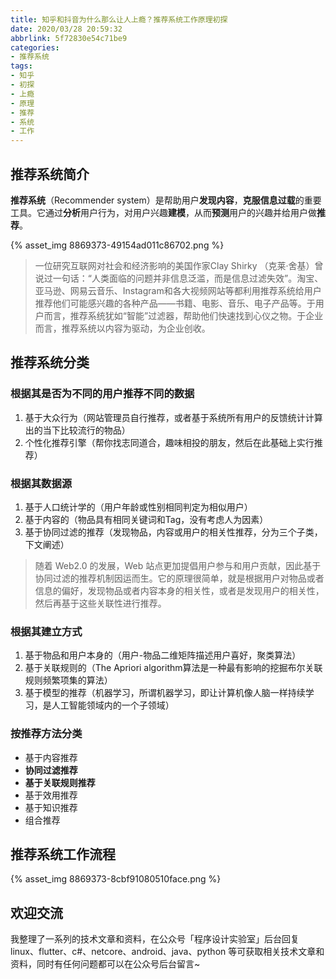 ```yaml
---
title: 知乎和抖音为什么那么让人上瘾？推荐系统工作原理初探
date: 2020/03/28 20:59:32
abbrlink: 5f72830e54c71be9
categories:
- 推荐系统
tags:
- 知乎
- 初探
- 上瘾
- 原理
- 推荐
- 系统
- 工作
---
```

## 推荐系统简介

**推荐系统**（Recommender system）是帮助用户**发现内容**，**克服信息过载**的重要工具。它通过**分析**用户行为，对用户兴趣**建模**，从而**预测**用户的兴趣并给用户做**推荐**。

{% asset_img 8869373-49154ad011c86702.png %}

>一位研究互联网对社会和经济影响的美国作家Clay Shirky （克莱·舍基）曾说过一句话：“人类面临的问题并非信息泛滥，而是信息过滤失效”。淘宝、亚马逊、网易云音乐、Instagram和各大视频网站等都利用推荐系统给用户推荐他们可能感兴趣的各种产品——书籍、电影、音乐、电子产品等。于用户而言，推荐系统犹如“智能”过滤器，帮助他们快速找到心仪之物。于企业而言，推荐系统以内容为驱动，为企业创收。

## 推荐系统分类

### 根据其是否为不同的用户推荐不同的数据

1. 基于大众行为（网站管理员自行推荐，或者基于系统所有用户的反馈统计计算出的当下比较流行的物品）
2. 个性化推荐引擎（帮你找志同道合，趣味相投的朋友，然后在此基础上实行推荐）

### 根据其数据源

1. 基于人口统计学的（用户年龄或性别相同判定为相似用户）
2. 基于内容的（物品具有相同关键词和Tag，没有考虑人为因素）
3. 基于协同过滤的推荐（发现物品，内容或用户的相关性推荐，分为三个子类，下文阐述）

> 随着 Web2.0 的发展，Web 站点更加提倡用户参与和用户贡献，因此基于协同过滤的推荐机制因运而生。它的原理很简单，就是根据用户对物品或者信息的偏好，发现物品或者内容本身的相关性，或者是发现用户的相关性，然后再基于这些关联性进行推荐。 

### 根据其建立方式

1. 基于物品和用户本身的（用户-物品二维矩阵描述用户喜好，聚类算法）
2. 基于关联规则的（The Apriori algorithm算法是一种最有影响的挖掘布尔关联规则频繁项集的算法）
3. 基于模型的推荐（机器学习，所谓机器学习，即让计算机像人脑一样持续学习，是人工智能领域内的一个子领域）

### 按推荐方法分类

- 基于内容推荐
- **协同过滤推荐**
- **基于关联规则推荐**
- 基于效用推荐
- 基于知识推荐
- 组合推荐

## 推荐系统工作流程
{% asset_img 8869373-8cbf91080510face.png %}

## 欢迎交流
我整理了一系列的技术文章和资料，在公众号「程序设计实验室」后台回复 linux、flutter、c#、netcore、android、java、python 等可获取相关技术文章和资料，同时有任何问题都可以在公众号后台留言~
